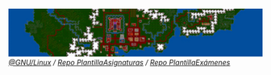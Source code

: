 ||
|-:|
![](/imagenes/2Monitors/ultima_vi_desktop_background_wallpaper_5760x1080_by_mecandes_d87e0fg.png)
*[@GNU/Linux](elementaryOS.md) / [Repo PlantillaAsignaturas](https://github.com/mmasias/repoPlantillaAsignatura) / [Repo PlantillaExámenes](https://github.com/mmasias/repoPlantillaExamen)*
